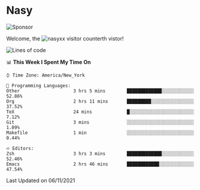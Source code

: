 # Nasy

<!--
<p align="center">
<img height="200" src="https://github-readme-stats.vercel.app/api?username=nasyxx&count_private=true&show_icons=true&theme=dracula&include_all_commits=true"/>
<img height="200" src="https://github-readme-stats.vercel.app/api/top-langs/?username=nasyxx&theme=dracula&hide=html,jupyter+notebook&count_private=true&show_icons=true"/>
</p>

  
----------------
-->

![Sponsor](https://img.shields.io/static/v1.svg?label=Sponsor&message=%E2%9D%A4&logo=GitHub&style=flat&color=pink)
 
Welcome, the ![nasyxx visitor counter](https://count.getloli.com/get/@nasyxx?theme=rule34)th vistor!
 
<!--START_SECTION:waka-->
![Lines of code](https://img.shields.io/badge/From%20Hello%20World%20I%27ve%20Written-5.4%20million%20lines%20of%20code-blue)

📊 **This Week I Spent My Time On** 

```text
⌚︎ Time Zone: America/New_York

💬 Programming Languages: 
Other                    3 hrs 5 mins        █████████████░░░░░░░░░░░░   52.86% 
Org                      2 hrs 11 mins       █████████░░░░░░░░░░░░░░░░   37.52% 
TeX                      24 mins             █░░░░░░░░░░░░░░░░░░░░░░░░   7.12% 
Git                      3 mins              ░░░░░░░░░░░░░░░░░░░░░░░░░   1.09% 
Makefile                 1 min               ░░░░░░░░░░░░░░░░░░░░░░░░░   0.44%

🔥 Editors: 
Zsh                      3 hrs 3 mins        █████████████░░░░░░░░░░░░   52.46% 
Emacs                    2 hrs 46 mins       ████████████░░░░░░░░░░░░░   47.54%

```


 Last Updated on 06/11/2021
<!--END_SECTION:waka-->

<!-- ![visitors](https://visitor-badge.laobi.icu/badge?page_id=nasyxx.nasyxx) -->
